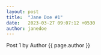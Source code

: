 ```yaml
---
layout: post
title:  "Jane Doe #1"
date:   2023-03-27 09:07:12 +0530
author: janedoe
---
```


Post 1 by Author {{ page.author }}
